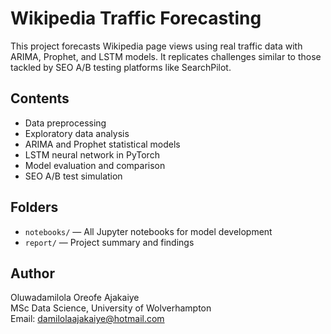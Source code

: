 # Wikipedia Traffic Forecasting

This project forecasts Wikipedia page views using real traffic data with ARIMA, Prophet, and LSTM models. It replicates challenges similar to those tackled by SEO A/B testing platforms like SearchPilot.

## Contents

- Data preprocessing
- Exploratory data analysis
- ARIMA and Prophet statistical models
- LSTM neural network in PyTorch
- Model evaluation and comparison
- SEO A/B test simulation

## Folders

- `notebooks/` — All Jupyter notebooks for model development
- `report/` — Project summary and findings

## Author

Oluwadamilola Oreofe Ajakaiye  
MSc Data Science, University of Wolverhampton  
Email: damilolaajakaiye@hotmail.com
